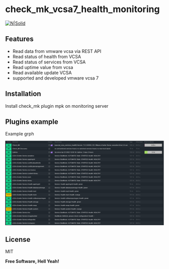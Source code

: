 # check_mk_vcsa7_health_monitoring


[![N|Solid](https://tribe29.com/wp-content/uploads/2019/04/tribe29_logo2.svg)](https://checkmk.com/)




## Features

- Read data from vmware vcsa via REST API
- Read status of health from VCSA
- Read status of services from VCSA
- Read uptime value from vcsa
- Read available update VCSA
- supported and developed vmware vcsa 7 






## Installation

Install check_mk plugin mpk on monitoring server



## Plugins example




Example grph

![alt text](https://github.com/matoH12/check_mk_vcsa7_health_monitoring/blob/main/check-mk-vcsa7-health-1.PNG?raw=true)


## License

MIT

**Free Software, Hell Yeah!**

[//]: # (These are reference links used in the body of this note and get stripped out when the markdown processor does its job. There is no need to format nicely because it shouldn't be seen. Thanks SO - http://stackoverflow.com/questions/4823468/store-comments-in-markdown-syntax)

[dill]: <https://github.com/joemccann/dillinger>
[git-repo-url]: <https://github.com/joemccann/dillinger.git>
[john gruber]: <http://daringfireball.net>
[df1]: <http://daringfireball.net/projects/markdown/>
[markdown-it]: <https://github.com/markdown-it/markdown-it>
[Ace Editor]: <http://ace.ajax.org>
[node.js]: <http://nodejs.org>
[Twitter Bootstrap]: <http://twitter.github.com/bootstrap/>
[jQuery]: <http://jquery.com>
[@tjholowaychuk]: <http://twitter.com/tjholowaychuk>
[express]: <http://expressjs.com>
[AngularJS]: <http://angularjs.org>
[Gulp]: <http://gulpjs.com>

[PlDb]: <https://github.com/joemccann/dillinger/tree/master/plugins/dropbox/README.md>
[PlGh]: <https://github.com/joemccann/dillinger/tree/master/plugins/github/README.md>
[PlGd]: <https://github.com/joemccann/dillinger/tree/master/plugins/googledrive/README.md>
[PlOd]: <https://github.com/joemccann/dillinger/tree/master/plugins/onedrive/README.md>
[PlMe]: <https://github.com/joemccann/dillinger/tree/master/plugins/medium/README.md>
[PlGa]: <https://github.com/RahulHP/dillinger/blob/master/plugins/googleanalytics/README.md>
